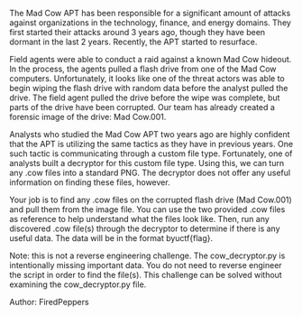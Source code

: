 The Mad Cow APT has been responsible for a significant amount of attacks against organizations in the technology, finance, and energy domains. They first started their attacks around 3 years ago, though they have been dormant in the last 2 years. Recently, the APT started to resurface.

Field agents were able to conduct a raid against a known Mad Cow hideout. In the process, the agents pulled a flash drive from one of the Mad Cow computers. Unfortunately, it looks like one of the threat actors was able to begin wiping the flash drive with random data before the analyst pulled the drive. The field agent pulled the drive before the wipe was complete, but parts of the drive have been corrupted. Our team has already created a forensic image of the drive: Mad Cow.001.

Analysts who studied the Mad Cow APT two years ago are highly confident that the APT is utilizing the same tactics as they have in previous years. One such tactic is communicating through a custom file type. Fortunately, one of analysts built a decryptor for this custom file type. Using this, we can turn any .cow files into a standard PNG. The decryptor does not offer any useful information on finding these files, however.

Your job is to find any .cow files on the corrupted flash drive (Mad Cow.001) and pull them from the image file. You can use the two provided .cow files as reference to help understand what the files look like. Then, run any discovered .cow file(s) through the decryptor to determine if there is any useful data. The data will be in the format byuctf{flag}.

Note: this is not a reverse engineering challenge. The cow_decryptor.py is intentionally missing important data. You do not need to reverse engineer the script in order to find the file(s). This challenge can be solved without examining the cow_decryptor.py file.

Author: FiredPeppers
